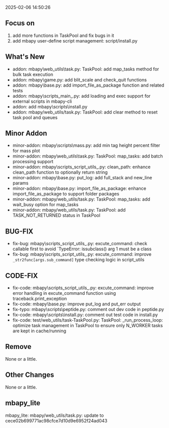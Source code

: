 <!--
 * @Date: 2025-02-06 14:50:14
 * @LastEditors: BHM-Bob 2262029386@qq.com
 * @LastEditTime: 2025-02-06 14:59:47
 * @Description: 
-->
2025-02-06 14:50:26


## Focus on  
1. add more functions in TaskPool and fix bugs in it
2. add mbapy user-define script management: script/install.py

  
## What's New 
- addon: mbapy\web_utils\task.py: TaskPool: add map_tasks method for bulk task execution  
- addon: mbapy\game.py: add blit_scale and check_quit functions  
- addon: mbapy\base.py: add import_file_as_package function and related tests   
- addon: mbapy\scripts\_main_.py: add loading and exec support for external scripts in mbapy-cli  
- addon: add mbapy\scripts\install.py  
- addon: mbapy/web_utils/task.py: TaskPool: add clear method to reset task pool and queues  


## Minor Addon
- minor-addon: mbapy\scripts\mass.py: add min tag height percent filter for mass plot  
- minor-addon: mbapy\web_utils\task.py: TaskPool: map_tasks: add batch processing support  
- minor-addon: mbapy\scripts\_script_utils_.py: clean_path: enhance clean_path function to optionally return string  
- minor-addon: mbapy\base.py: put_log: add full_stack and new_line params  
- minor-addon: mbapy\base.py: import_file_as_package: enhance import_file_as_package to support folder packages  
- minor-addon: mbapy/web_utils/task.py: TaskPool: map_tasks: add wait_busy option for map_tasks  
- minor-addon: mbapy/web_utils/task.py: TaskPool: add TASK_NOT_RETURNED status in TaskPool   


## BUG-FIX  
- fix-bug: mbapy\scripts\_script_utils_.py: excute_command: check callable first to avoid `TypeError: issubclass() arg 1 must be a class  
- fix-bug: mbapy\scripts\_script_utils_.py: excute_command: improve `_str2func[args.sub_command]` type checking logic in script_utils  


## CODE-FIX 
- fix-code: mbapy\scripts\_script_utils_.py: excute_command: improve error handling in excute_command function using traceback.print_exception  
- fix-code: mbapy\base.py: improve put_log and put_err output  
- fix-typo: mbapy\scripts\peptide.py: comment out dev code in peptide.py  
- fix-code: mbapy\scripts\install.py: comment out test code in install.py   
- fix-code: test/web_utils/task-TaskPool.py: TaskPool: _run_process_loop: optimize task management in TaskPool to ensure only N_WORKER tasks are kept in cache/running  


## Remove  
None or a little.  
  
  
## Other Changes  
None or a little.  


## mbapy_lite
mbapy_lite: mbapy/web_utils/task.py: update to cece02b699771ac98cfce7d10d9e6952f24ad043
